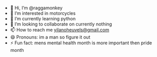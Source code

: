 - 👋 Hi, I’m @raggamonkey
- 👀 I’m interested in motorcycles
- 🌱 I’m currently learning python
- 💞️ I’m looking to collaborate on currently nothing
- 📫 How to reach me yilanoheuvels@gmail.com
- 😄 Pronouns: im a man so figure it out
- ⚡ Fun fact: mens mental health month is more important then pride month

<!---
raggamonkey/raggamonkey is a ✨ special ✨ repository because its `README.md` (this file) appears on your GitHub profile.
You can click the Preview link to take a look at your changes.
--->
